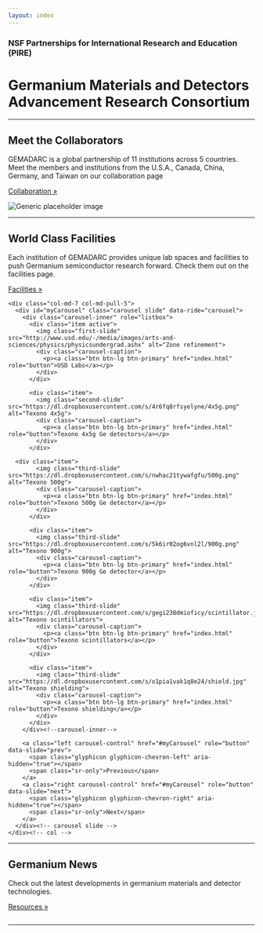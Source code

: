 ```yaml
---
layout: index
---
```

<div class="container">
<div class="jumbotron">
<h3 class="text-center">NSF Partnerships for International Research and Education (PIRE)</h3>
<h1 class="text-center">Germanium Materials and Detectors Advancement Research Consortium</h1>
</div>
</div>

<div class="container text-center">
    <hr class="featurette-divider">
      <div class="row featurette">
        <div class="col-md-5">
          <h2 class="featurette-heading">Meet the Collaborators</h2>
          <p class="lead">GEMADARC is a global partnership of 11 institutions across 5 countries. Meet the members and institutions from the U.S.A., Canada, China, Germany, and Taiwan on our collaboration page</p>
		  <p><a class="btn btn-default" href="/collab" role="button">Collaboration &raquo;</a></p>
        </div>
        <div class="col-md-7">
          <img class="featurette-image img-responsive center-block" img src="http://www.usd.edu/-/media/images/research/orsphero.ashx?la=en&hash=F4F8456D1A5E6C10246A5E9CD96702F5945391B9" alt="Generic placeholder image">
        </div>
      </div>
</div>

<div class="container text-center">
  <hr class="featurette-divider">
  <div class="row featurette">
    <div class="col-md-5 col-md-push-7">
      <h2 class="featurette-heading">World Class Facilities</h2>
      <p class="lead">Each institution of GEMADARC provides unique lab spaces and facilities to push Germanium semiconductor research forward. Check them out on the facilities page.</p>
      <p><a class="btn btn-default" href="/facility" role="button">Facilities &raquo;</a></p>
    </div>
    
    <div class="col-md-7 col-md-pull-5">
      <div id="myCarousel" class="carousel slide" data-ride="carousel">
        <div class="carousel-inner" role="listbox">
          <div class="item active">
            <img class="first-slide" src="http://www.usd.edu/-/media/images/arts-and-sciences/physics/physicsundergrad.ashx" alt="Zone refinement">
            <div class="carousel-caption">
              <p><a class="btn btn-lg btn-primary" href="index.html" role="button">USD Labs</a></p>
            </div>
          </div>
          
          <div class="item">
            <img class="second-slide" src="https://dl.dropboxusercontent.com/s/4r6fq8rfsyelyne/4x5g.png" alt="Texono 4x5g">
            <div class="carousel-caption">
              <p><a class="btn btn-lg btn-primary" href="index.html" role="button">Texono 4x5g Ge detectors</a></p>
            </div>
          </div>
          
	  <div class="item">
            <img class="third-slide" src="https://dl.dropboxusercontent.com/s/nwhac21tywafgfu/500g.png" alt="Texono 500g">
            <div class="carousel-caption">
              <p><a class="btn btn-lg btn-primary" href="index.html" role="button">Texono 500g Ge detector</a></p>
            </div>
          </div>
	  
          <div class="item">
            <img class="third-slide" src="https://dl.dropboxusercontent.com/s/5k6ir02og6vnl2l/900g.png" alt="Texono 900g">
            <div class="carousel-caption">
              <p><a class="btn btn-lg btn-primary" href="index.html" role="button">Texono 900g Ge detector</a></p>
            </div>
          </div>
	  
          <div class="item">
            <img class="third-slide" src="https://dl.dropboxusercontent.com/s/gegi230dmioficy/scintillator.jpg" alt="Texono scintillators">
            <div class="carousel-caption">
              <p><a class="btn btn-lg btn-primary" href="index.html" role="button">Texono scintillators</a></p>
            </div>
          </div>
	  
          <div class="item">
            <img class="third-slide" src="https://dl.dropboxusercontent.com/s/o1pia1vak1q8e24/shield.jpg" alt="Texono shielding">
            <div class="carousel-caption">
              <p><a class="btn btn-lg btn-primary" href="index.html" role="button">Texono shielding</a></p>
            </div>
          </div>
        </div><!--carousel-inner-->
     
        <a class="left carousel-control" href="#myCarousel" role="button" data-slide="prev">
          <span class="glyphicon glyphicon-chevron-left" aria-hidden="true"></span>
          <span class="sr-only">Previous</span>
        </a>
        <a class="right carousel-control" href="#myCarousel" role="button" data-slide="next">
          <span class="glyphicon glyphicon-chevron-right" aria-hidden="true"></span>
          <span class="sr-only">Next</span>
        </a>
      </div><!-- carousel slide -->
    </div><!-- col -->
  </div><!-- row -->
</div><!-- container -->

<div class="container text-center">
	<hr class="featurette-divider">
	<div class="row featurette">
		<div class="col-md-5">
			<h2 class="featurette-heading">Germanium News</h2>
        	<p class="lead">Check out the latest developments in germanium materials and detector technologies.</p>
			<p><a class="btn btn-default" href="/collab" role="button">Resources &raquo;</a></p>
    	</div>
    <div class="col-md-7">
        <img class="featurette-image img-responsive center-block" img src="http://www.usd.edu/-/media/images/research/geraniumhero2.ashx" alt="">
    </div>
    </div>
	<hr class="featurette-divider">
</div>



